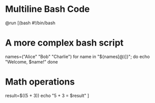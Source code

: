 # Multiline Bash Code

@run [(bash 
#!/bin/bash
# A more complex bash script
names=("Alice" "Bob" "Charlie")
for name in "${names[@)]}"; do
  echo "Welcome, $name!"
done

# Math operations
result=$((5 + 3))
echo "5 + 3 = $result"
]